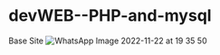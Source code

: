 # devWEB--PHP-and-mysql

Base Site
![WhatsApp Image 2022-11-22 at 19 35 50](https://user-images.githubusercontent.com/67298422/203435299-1e5cdd58-9b4b-4046-affc-a6908f937788.jpeg)
